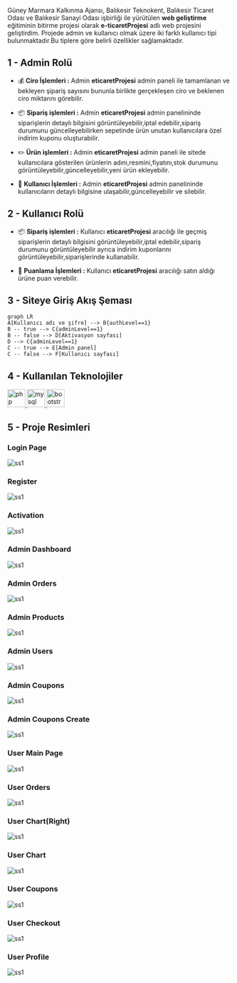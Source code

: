 Güney Marmara Kalkınma Ajansı, Balıkesir Teknokent, Balıkesir Ticaret Odası ve Balıkesir Sanayi Odası işbirliği ile yürütülen **web geliştirme** eğitiminin bitirme projesi olarak **e-ticaretProjesi** adlı web projesini geliştirdim. Projede admin ve kullanıcı olmak üzere iki farklı kullanıcı tipi bulunmaktadır.Bu tiplere göre belirli özellikler sağlamaktadır.

## 1 - Admin Rolü

- :moneybag: **Ciro İşlemleri :** Admin **eticaretProjesi** admin paneli ile tamamlanan ve bekleyen şipariş sayısını bununla birlikte gerçekleşen ciro ve beklenen ciro miktarını görebilir.

- :package: **Sipariş işlemleri :** Admin **eticaretProjesi** admin panelininde siparişlerin detaylı bilgisini görüntüleyebilir,iptal edebilir,sipariş durumunu güncelleyebilirken sepetinde ürün unutan kullanıcılara özel indirim kuponu oluşturabilir.

- :pencil2: **Ürün işlemleri :** Admin **eticaretProjesi** admin paneli ile sitede kullanıcılara gösterilen ürünlerin adını,resmini,fiyatını,stok durumunu görüntüleyebilir,güncelleyebilir,yeni ürün ekleyebilir.

- :man: **Kullanıcı İşlemleri :** Admin **eticaretProjesi** admin panelininde kullanıcıların detaylı bilgisine ulaşabilir,güncelleyebilir ve silebilir.

## 2 - Kullanıcı Rolü

- :package: **Sipariş işlemleri :** Kullanıcı **eticaretProjesi** aracılığı ile geçmiş siparişlerin detaylı bilgisini görüntüleyebilir,iptal edebilir,sipariş durumunu görüntüleyebilir ayrıca indirim kuponlarını görüntüleyebilir,siparişlerinde kullanabilir.

- :1234: **Puanlama İşlemleri :** Kullanıcı **eticaretProjesi** aracılığı satın aldığı ürüne puan verebilir.

## 3 - Siteye Giriş Akış Şeması

```mermaid
graph LR
A[Kullanıcı adı ve şifre] --> B{authLevel==1}
B -- true --> C{adminLevel==1}
B -- false --> D[Aktivasyon sayfası]
D --> C{adminLevel==1}
C -- true --> E[Admin panel]
C -- false --> F[Kullanıcı sayfası]
```

## 4 - Kullanılan Teknolojiler

<p align="left"> 
<a href="https://www.php.net" target="_blank" rel="noreferrer"> <img src="https://raw.githubusercontent.com/devicons/devicon/master/icons/php/php-original.svg" alt="php" width="40" height="40"/> </a>
<a href="https://www.mysql.com/" target="_blank" rel="noreferrer"> <img src="https://raw.githubusercontent.com/devicons/devicon/master/icons/mysql/mysql-original-wordmark.svg" alt="mysql" width="40" height="40"/> </a>
<a href="https://getbootstrap.com" target="_blank" rel="noreferrer"> <img src="https://raw.githubusercontent.com/devicons/devicon/master/icons/bootstrap/bootstrap-plain-wordmark.svg" alt="bootstrap" width="40" height="40"/></a> </p>

## 5 - Proje Resimleri

### Login Page

![ss1](./images/ss/login.PNG)

### Register

![ss1](./images/ss/register.PNG)

### Activation

![ss1](./images/ss/activation.PNG)

### Admin Dashboard

![ss1](./images/ss/adminDashboard.PNG)

### Admin Orders

![ss1](./images/ss/adminOrders.PNG)

### Admin Products

![ss1](./images/ss/adminProducts.PNG)

### Admin Users

![ss1](./images/ss/adminUsers.PNG)

### Admin Coupons

![ss1](./images/ss/adminCoupons.PNG)

### Admin Coupons Create

![ss1](./images/ss/adminCouponsCreate.PNG)

### User Main Page

![ss1](./images/ss/userMainPage.PNG)

### User Orders

![ss1](./images/ss/usersOrders.PNG)

### User Chart(Right)

![ss1](./images/ss/userChartPanel.PNG)

### User Chart

![ss1](./images/ss/userChart.PNG)

### User Coupons

![ss1](./images/ss/userDiscountRate.PNG)

### User Checkout

![ss1](./images/ss/usersCheckOut.PNG)

### User Profile

![ss1](./images/ss/userProfile.PNG)
